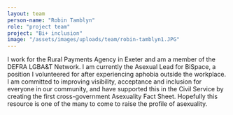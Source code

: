 ```yaml
---
layout: team
person-name: "Robin Tamblyn"
role: "project team"
project: "Bi+ inclusion"
image: "/assets/images/uploads/team/robin-tamblyn1.JPG"
---
```


I work for the Rural Payments Agency in Exeter and am a member of the DEFRA LGBA&T Network. I am currently the Asexual Lead for BiSpace, a position I volunteered for after experiencing aphobia outside the workplace. I am committed to improving visibility, acceptance and inclusion for everyone in our community, and have supported this in the Civil Service by creating the first cross-government Asexuality Fact Sheet. Hopefully this resource is one of the many to come to raise the profile of asexuality.

